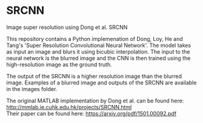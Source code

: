 # SRCNN
Image super resolution using Dong et al. SRCNN

This repository contains a Python implemenation of Dong, Loy, He and Tang's 'Super Resolution Convolutional Neural Network'. The model takes as input an image and blurs it using bicubic interpolation. The input to the neural network is the blurred image and the CNN is then trained using the high-resolution image as the ground truth.

The output of the SRCNN is a higher resolution image than the blurred image. Examples of a blurred image and outputs of the SRCNN are available in the images folder.

The original MATLAB implementation by Dong et al. can be found here: http://mmlab.ie.cuhk.edu.hk/projects/SRCNN.html <br />
Their paper can be found here: https://arxiv.org/pdf/1501.00092.pdf
